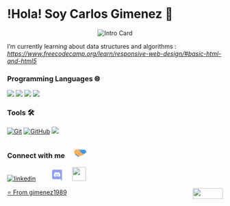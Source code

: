 # !Hola! Soy Carlos Gimenez 👋

<p align="center">
  <img src="https://res.cloudinary.com/practicaldev/image/fetch/s--nC1yoqNf--/c_imagga_scale,f_auto,fl_progressive,h_420,q_auto,w_1000/https://dev-to-uploads.s3.amazonaws.com/i/2re7bewq15mpw0ghmmnd.png" width="80%" title="Intro Card" alt="Intro Card">
</p>

I’m currently learning about data structures and algorithms : *https://www.freecodecamp.org/learn/responsive-web-design/#basic-html-and-html5*

### Programming Languages 🌐
  <img src = "https://img.shields.io/badge/-HTML5-E34F26?style=flat&logo=html5&logoColor=white"> <img src = "https://img.shields.io/badge/-CSS3-1572B6?style=flat&logo=css3&logoColor=white">
  <img src="https://img.shields.io/badge/-JavaScript-eed718?style=flat&logo=javascript&logoColor=000000">
  <img src="https://img.shields.io/badge/-React-000000?style=flat&logo=react&logoColor=00c8ff">
  
### Tools 🛠️
  [![Git](https://img.shields.io/badge/-Git-black?style=flat&logo=git&link=https://github.com/Quananhle)](https://github.com/Quananhle) 
[![GitHub](https://img.shields.io/badge/-GitHub-181717?style=flat&logo=github&link=https://github.com/Quananhle)](https://github.com/Quananhle)
  <img src="http://img.shields.io/badge/-VS%20Code-007ACC?style=flat&logo=visual%20studio%20code&logoColor=white">
  
### Connect with me<img src="https://github.com/SatYu26/SatYu26/blob/master/Assets/Handshake.gif" height="32px">
<a href="https://www.linkedin.com/in/carlos-gimenez-a267b4222/" ><img src="https://www.vectorlogo.zone/logos/linkedin/linkedin-icon.svg" width="30px" alt="linkedin"></a>
&nbsp; &nbsp;
&nbsp; &nbsp;
<a href="https://discord.com/users/poroto#6384"><img src="https://github.com/deut-erium/deut-erium/blob/master/assets/discord.svg" width="30px" alt="Discord"></a> &nbsp; &nbsp;
<a href="https://www.facebook.com/carlos.gimenez.585"><img src="https://i.ibb.co/zmYNW4p/facebook.png" width="32px" height="32px">

<img align="right" width="70" height="25" src="https://visitor-badge.glitch.me/badge?page_id=8bithemant.8bithemant">

⭐️ From [gimenez1989](https://github.com/gimenez1989)
<!--
**gimenez1989/gimenez1989** is a ✨ _special_ ✨ repository because its `README.md` (this file) appears on your GitHub profile.

Here are some ideas to get you started:

- 🔭 I’m currently working on ...
- 🌱 I’m currently learning ...
- 👯 I’m looking to collaborate on ...
- 🤔 I’m looking for help with ...
- 💬 Ask me about ...
- 📫 How to reach me: ...
- 😄 Pronouns: ...
- ⚡ Fun fact: ...
-->
